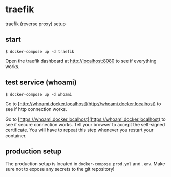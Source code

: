 # traefik

traefik (reverse proxy) setup

## start

    $ docker-compose up -d traefik

Open the traefik dashboard at [http://localhost:8080](http://localhost:8080) to see if everything works.

## test service (whoami)

    $ docker-compose up -d whoami

Go to [http://whoami.docker.localhost](http://whoami.docker.localhost) to see if http connection works.

Go to [https://whoami.docker.localhost](https://whoami.docker.localhost) to see if secure connection works. Tell your browser to accept the self-signed certificate. You will have to repeat this step whenever you restart your container.

## production setup

The production setup is located in `docker-compose.prod.yml` and `.env`. Make sure not to expose any secrets to the git repository!

